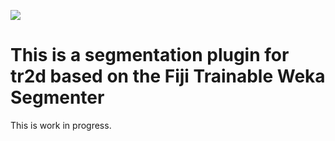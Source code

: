 [![](https://travis-ci.org/TrNdy/Tr2dWekaSegmenterPlugin.svg?branch=master)](https://travis-ci.org/TrNdy/Tr2dWekaSegmenterPlugin)

# This is a segmentation plugin for tr2d based on the Fiji Trainable Weka Segmenter
This is work in progress.
